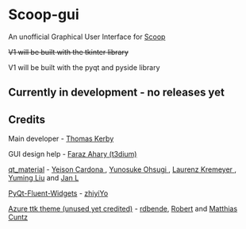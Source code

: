 # Scoop-gui
An unofficial Graphical User Interface for [Scoop](https://scoop.sh/)

~~V1 will be built with the tkinter library~~

V1 will be built with the pyqt and pyside library

## Currently in development - no releases yet

## Credits

Main developer - [Thomas Kerby](https://github.com/TXOG)

GUI design help - [Faraz Ahary (t3dium)](https://github.com/t3dium)

[qt_material](https://github.com/UN-GCPDS/qt-material) - [Yeison Cardona ](https://github.com/YeisonCardona), [Yunosuke Ohsugi ](https://github.com/5yutan5), [Laurenz Kremeyer ](https://github.com/kremeyer), [Yuming Liu](https://github.com/yuriok) and [Jan L](https://github.com/sitic)

[PyQt-Fluent-Widgets](https://github.com/zhiyiYo/PyQt-Fluent-Widgets) - [zhiyiYo](https://github.com/zhiyiYo)

[Azure ttk theme (unused yet credited)](https://github.com/rdbende/Azure-ttk-theme) - [rdbende](https://github.com/rdbende), [Robert](https://github.com/RobertJN64) and [Matthias Cuntz](https://github.com/mcuntz)
